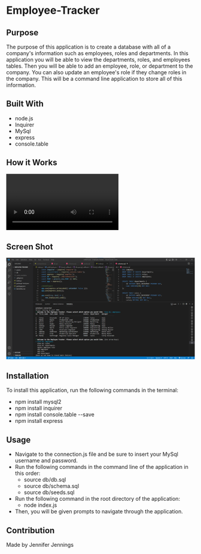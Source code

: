 # Employee-Tracker

## Purpose
The purpose of this application is to create a database with all of a company's information such as employees, roles and departments. In this application you will be able to view the departments, roles, and employees tables. Then you will be able to add an employee, role, or department to the company. You can also update an employee's role if they change roles in the company. This will be a command line application to store all of this information.

## Built With
* node.js
* Inquirer
* MySql
* express
* console.table


## How it Works
![Screencastify-employee-tracker](https://github.com/jen2ags/Employee-Tracker/blob/main/assets/videos/Video%20Walkthrough%20Employee%20Tracker.webm)

## Screen Shot
![Screenshot initial terminal questions](https://github.com/jen2ags/Employee-Tracker/blob/main/assets/images/Employee%20Tracker%20Screenshot.png)

## Installation
To install this application, run the following commands in the terminal:
 * npm install mysql2
 * npm install inquirer
 * npm install console.table --save
 * npm install express

## Usage
* Navigate to the connection.js file and be sure to insert your MySql username and password.
* Run the following commands in the command line of the application in this order:
    * source db/db.sql
    * source db/schema.sql
    * source db/seeds.sql
* Run the following command in the root directory of the application:
    * node index.js
* Then, you will be given prompts to navigate through the application.

## Contribution
Made by Jennifer Jennings